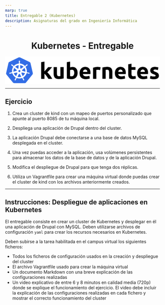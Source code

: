 ```yaml
---
marp: true
title: Entregable 2 (Kubernetes)
description: Asignaturas del grado en Ingeniería Informática 
---
```


<!-- size: 16:9 -->
<!-- theme: default -->

<!-- paginate: false -->
<!-- headingDivider: 1 -->

<style>
h1 {
  text-align: center;
}
img[alt~="center"] {
  display: block;
  margin: 0 auto;
}
</style>

# Kubernetes - Entregable

![width:480 center](img/Kubernetes_logo.svg)

---

## Ejercicio

1. Crea un cluster de kind con un mapeo de puertos personalizado que apunte al puerto 8085 de tu máquina local.

2. Despliega una aplicación de Drupal dentro del cluster. 

3. La aplicación Drupal debe conectarse a una base de datos MySQL desplegada en el cluster.

4. Una vez puedas acceder a la aplicación, usa volúmenes persistentes para almacenar los datos de la base de datos y de la aplicación Drupal.

5. Modifica el despliegue de Drupal para que tenga dos réplicas.

6. Utiliza un Vagrantfile para crear una máquina virtual donde puedas crear el cluster de kind con los archivos anteriormente creados.

---

## Instrucciones: Despliegue de aplicaciones en Kubernetes

El entregable consiste en crear un cluster de Kubernetes y desplegar en él una aplicación de Drupal con MySQL. Deben utilizarse archivos de configuración `yaml` para crear los recursos necesarios en Kubernetes.

Deben subirse a la tarea habilitada en el campus virtual los siguientes ficheros:
- Todos los ficheros de configuración usados en la creación y despliegue del cluster
- El archivo Vagrantfile usado para crear la máquina virtual
- Un documento Markdown con una breve explicación de las configuraciones realizadas
- Un video explicativo de entre 6 y 8 minutos en calidad media (720p) donde se explique el funcionamiento del ejercicio. El video debe incluir la explicación de las configuraciones realizadas en cada fichero y mostrar el correcto funcionamiento del cluster
